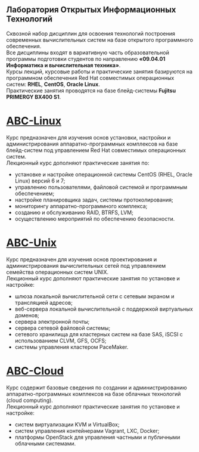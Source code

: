 ## Лаборатория Открытых Информационных Технологий

Сквозной набор дисциплин для освоения технологий построения современных вычислительных систем на базе открытого программного обеспечения.  
Все дисциплины входят в вариативную часть образовательной программы подготовки студентов по направлению **«09.04.01 Информатика и вычислительная техника»**.  
Курсы лекций, курсовые работы и практические занятия базируются на  
программном обеспечения Red Hat совместимых операционных систем: **RHEL**, **CentOS**, **Oracle Linux**.  
Практические занятия проводятся на базе блейд-системы **Fujitsu PRIMERGY BX400 S1**.

# [ABC-Linux](/openit/abc-linux.html)

Курс предназначен для изучения основ установки, настройки и администрирования аппаратно-программных комплексов на базе блейд-систем под управлением Red Hat совместимых операционных систем.  
Лекционный курс дополняют практические занятия по:

* установке и настройке операционной системы CentOS \(RHEL, Oracle Linux\) версий 6 и 7;
* управлению пользователями, файловой системой и программным обеспечением;
* настройке планировщика задач, системы протоколирования;
* мониторингу аппаратно-программного комплекса;
* созданию и обслуживанию RAID, BTRFS, LVM;
* осуществлению мероприятий по обеспечению безопасности.

# [ABC-Unix](https://openit-guap-ru.github.io/ABC-Unix)

Курс предназначен для изучения основ проектирования и администрирования вычислительных сетей под управлением семейства операционных систем UNIX.  
Лекционный курс дополняют практические занятия по установке и настройке:

* шлюза локальной вычислительной сети с сетевым экраном и трансляцией адресов;
* веб-сервера локальной вычислительной с поддержкой виртуальных доменов;
* сервера электронной почты;
* сервера сетевой файловой системы;
* сетевого хранилища для кластерных систем на базе SAS, iSCSI c использованием СLVM, GFS, OCFS;
* системы управления кластером PaceMaker.

# [ABC-Cloud](https://openit-guap-ru.github.io/ABC-Cloud)

Курс содержит базовые сведения по создании и администрированию аппаратно-программных комплексов на базе облачных технологий \(cloud computing\).  
Лекционный курс дополняют практические занятия по установке и настройке:

* систем виртуализации KVM и VirtualBox;
* систем управления контейнерами Vagrant, LXC, Docker;
* платформы OpenStack для управления частными и публичными облачными системами.



